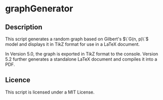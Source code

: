 # graphGenerator

## Description
This script generates a random graph based on Gilbert's $\`G(n, p)\`$ model and displays it in TikZ format for use in a LaTeX document.

In Version 5.0, the graph is exported in TikZ format to the console. Version 5.2 further generates a standalone LaTeX document and compiles it into a PDF.

## Licence

This script is licensed under a MIT License.
